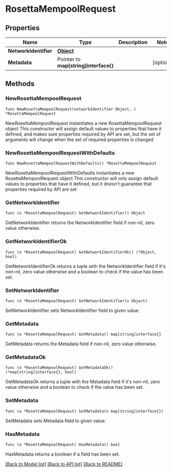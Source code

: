 # RosettaMempoolRequest

## Properties

Name | Type | Description | Notes
------------ | ------------- | ------------- | -------------
**NetworkIdentifier** | [**Object**](Object.md) |  | 
**Metadata** | Pointer to **map[string]interface{}** |  | [optional] 

## Methods

### NewRosettaMempoolRequest

`func NewRosettaMempoolRequest(networkIdentifier Object, ) *RosettaMempoolRequest`

NewRosettaMempoolRequest instantiates a new RosettaMempoolRequest object
This constructor will assign default values to properties that have it defined,
and makes sure properties required by API are set, but the set of arguments
will change when the set of required properties is changed

### NewRosettaMempoolRequestWithDefaults

`func NewRosettaMempoolRequestWithDefaults() *RosettaMempoolRequest`

NewRosettaMempoolRequestWithDefaults instantiates a new RosettaMempoolRequest object
This constructor will only assign default values to properties that have it defined,
but it doesn't guarantee that properties required by API are set

### GetNetworkIdentifier

`func (o *RosettaMempoolRequest) GetNetworkIdentifier() Object`

GetNetworkIdentifier returns the NetworkIdentifier field if non-nil, zero value otherwise.

### GetNetworkIdentifierOk

`func (o *RosettaMempoolRequest) GetNetworkIdentifierOk() (*Object, bool)`

GetNetworkIdentifierOk returns a tuple with the NetworkIdentifier field if it's non-nil, zero value otherwise
and a boolean to check if the value has been set.

### SetNetworkIdentifier

`func (o *RosettaMempoolRequest) SetNetworkIdentifier(v Object)`

SetNetworkIdentifier sets NetworkIdentifier field to given value.


### GetMetadata

`func (o *RosettaMempoolRequest) GetMetadata() map[string]interface{}`

GetMetadata returns the Metadata field if non-nil, zero value otherwise.

### GetMetadataOk

`func (o *RosettaMempoolRequest) GetMetadataOk() (*map[string]interface{}, bool)`

GetMetadataOk returns a tuple with the Metadata field if it's non-nil, zero value otherwise
and a boolean to check if the value has been set.

### SetMetadata

`func (o *RosettaMempoolRequest) SetMetadata(v map[string]interface{})`

SetMetadata sets Metadata field to given value.

### HasMetadata

`func (o *RosettaMempoolRequest) HasMetadata() bool`

HasMetadata returns a boolean if a field has been set.


[[Back to Model list]](../README.md#documentation-for-models) [[Back to API list]](../README.md#documentation-for-api-endpoints) [[Back to README]](../README.md)


